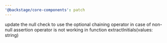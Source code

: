 ```yaml
---
'@backstage/core-components': patch
---
```


update the null check to use the optional chaining operator in case of non-null assertion operator is not working in function extractInitials(values: string)
